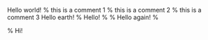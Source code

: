 Hello world! % this is a comment 1
% this is a comment 2
  % this is a comment 3
Hello earth!
%
Hello!
%
%
Hello again!
%

%
Hi!
